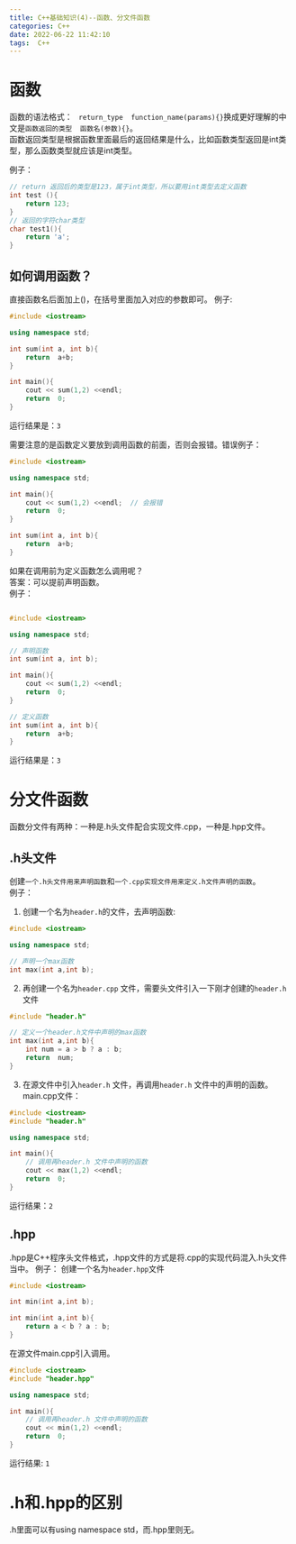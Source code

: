 ```yaml
---
title: C++基础知识(4)--函数、分文件函数
categories: C++
date: 2022-06-22 11:42:10
tags:  C++
---
```

<script type="text/javascript" src="/js/bai.js"></script>
# 函数
函数的语法格式：
` return_type  function_name(params){}`换成更好理解的中文是`函数返回的类型  函数名(参数){}`。  
函数返回类型是根据函数里面最后的返回结果是什么，比如函数类型返回是int类型，那么函数类型就应该是int类型。
<!-- more-->
例子：
```c++
// return 返回后的类型是123，属于int类型，所以要用int类型去定义函数
int test (){
    return 123;
}
// 返回的字符char类型
char test1(){
    return 'a';
}
```
## 如何调用函数？  
直接函数名后面加上()，在括号里面加入对应的参数即可。 例子:
```c++
#include <iostream>

using namespace std;

int sum(int a, int b){
    return  a+b;
}

int main(){
    cout << sum(1,2) <<endl;
    return  0;
}
```
运行结果是：`3`  

需要注意的是函数定义要放到调用函数的前面，否则会报错。错误例子：
```c++
#include <iostream>

using namespace std;

int main(){
    cout << sum(1,2) <<endl;  // 会报错
    return  0;
}

int sum(int a, int b){
    return  a+b;
}
```
如果在调用前为定义函数怎么调用呢？  
答案：可以提前声明函数。  
例子：
```c++

#include <iostream>

using namespace std;

// 声明函数
int sum(int a, int b);

int main(){
    cout << sum(1,2) <<endl; 
    return  0;
}

// 定义函数
int sum(int a, int b){
    return  a+b;
}
```
运行结果是：`3`  

# 分文件函数
函数分文件有两种：一种是.h头文件配合实现文件.cpp，一种是.hpp文件。  

## .h头文件
创建`一个.h头文件用来声明函数`和`一个.cpp实现文件用来定义.h文件声明的函数`。  
例子：  
1. 创建一个名为`header.h`的文件，去声明函数: 

```c++
#include <iostream>

using namespace std;

// 声明一个max函数
int max(int a,int b);
```
2. 再创建一个名为`header.cpp` 文件，需要头文件引入一下刚才创建的`header.h` 文件

```c++
#include "header.h"

// 定义一个header.h文件中声明的max函数
int max(int a,int b){
    int num = a > b ? a : b;
    return  num;
}
```
3. 在源文件中引入`header.h` 文件，再调用`header.h` 文件中的声明的函数。  
main.cpp文件：

```c++
#include <iostream>
#include "header.h"

using namespace std;

int main(){
    // 调用再header.h 文件中声明的函数
    cout << max(1,2) <<endl;
    return  0;
}
```
运行结果：`2`

##  .hpp
.hpp是C++程序头文件格式，.hpp文件的方式是将.cpp的实现代码混入.h头文件当中。
例子：
创建一个名为`header.hpp`文件
```c++
#include <iostream>

int min(int a,int b);

int min(int a,int b){
    return a < b ? a : b;
}
```
在源文件main.cpp引入调用。
```c++
#include <iostream>
#include "header.hpp"

using namespace std;

int main(){
    // 调用再header.h 文件中声明的函数
    cout << min(1,2) <<endl;
    return  0;
}
```
运行结果: `1`

# .h和.hpp的区别
.h里面可以有using namespace std，而.hpp里则无。 